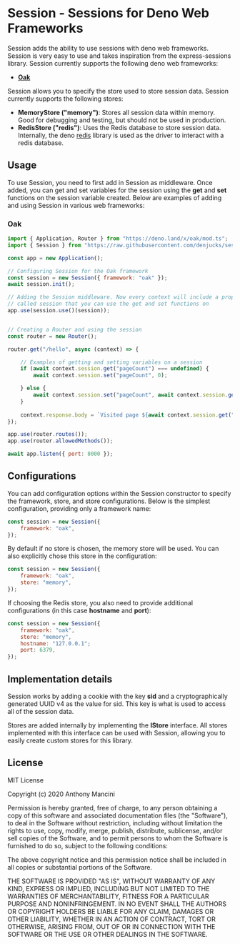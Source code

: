 # Session - Sessions for Deno Web Frameworks

Session adds the ability to use sessions with deno web frameworks. Session is very easy to use and takes inspiration from the express-sessions library. Session currently supports the following deno web frameworks:

* [**Oak**](https://deno.land/x/oak)

Session allows you to specify the store used to store session data. Session currently supports the following stores:

* **MemoryStore ("memory")**: Stores all session data within memory. Good for debugging and testing, but should not be used in production.
* **RedisStore ("redis")**: Uses the Redis database to store session data. Internally, the deno [redis](https://deno.land/x/redis) library is used as the driver to interact with a redis database.


## Usage

To use Session, you need to first add in Session as middleware. Once added, you can get and set variables for the session using the **get** and **set** functions on the session variable created. Below are examples of adding and using Session in various web frameworks:


### Oak

```javascript
import { Application, Router } from "https://deno.land/x/oak/mod.ts";
import { Session } from "https://raw.githubusercontent.com/denjucks/session/master/mod.ts";

const app = new Application();

// Configuring Session for the Oak framework
const session = new Session({ framework: "oak" });
await session.init();

// Adding the Session middleware. Now every context will include a property
// called session that you can use the get and set functions on
app.use(session.use()(session));


// Creating a Router and using the session
const router = new Router();

router.get("/hello", async (context) => {

	// Examples of getting and setting variables on a session
	if (await context.session.get("pageCount") === undefined) {
		await context.session.set("pageCount", 0);

	} else {
		await context.session.set("pageCount", await context.session.get("pageCount") + 1);
	}
	
	context.response.body = `Visited page ${await context.session.get("pageCount")} times`;
});

app.use(router.routes());
app.use(router.allowedMethods());

await app.listen({ port: 8000 });
```


## Configurations

You can add configuration options within the Session constructor to specify the framework, store, and store configurations. Below is the simplest configuration, providing only a framework name:

```javascript
const session = new Session({
	framework: "oak",
});
```

By default if no store is chosen, the memory store will be used. You can also explicitly chose this store in the configuration:

```javascript
const session = new Session({
	framework: "oak",
	store: "memory",
});
```

If choosing the Redis store, you also need to provide additional configurations (in this case **hostname** and **port**):

```javascript
const session = new Session({
	framework: "oak",
	store: "memory",
	hostname: "127.0.0.1";
	port: 6379,
});
```


## Implementation details

Session works by adding a cookie with the key **sid** and a cryptographically generated UUID v4 as the value for sid. This key is what is used to access all of the session data.

Stores are added internally by implementing the **IStore** interface. All stores implemented with this interface can be used with Session, allowing you to easily create custom stores for this library.


## License

MIT License

Copyright (c) 2020 Anthony Mancini

Permission is hereby granted, free of charge, to any person obtaining a copy
of this software and associated documentation files (the "Software"), to deal
in the Software without restriction, including without limitation the rights
to use, copy, modify, merge, publish, distribute, sublicense, and/or sell
copies of the Software, and to permit persons to whom the Software is
furnished to do so, subject to the following conditions:

The above copyright notice and this permission notice shall be included in all
copies or substantial portions of the Software.

THE SOFTWARE IS PROVIDED "AS IS", WITHOUT WARRANTY OF ANY KIND, EXPRESS OR
IMPLIED, INCLUDING BUT NOT LIMITED TO THE WARRANTIES OF MERCHANTABILITY,
FITNESS FOR A PARTICULAR PURPOSE AND NONINFRINGEMENT. IN NO EVENT SHALL THE
AUTHORS OR COPYRIGHT HOLDERS BE LIABLE FOR ANY CLAIM, DAMAGES OR OTHER
LIABILITY, WHETHER IN AN ACTION OF CONTRACT, TORT OR OTHERWISE, ARISING FROM,
OUT OF OR IN CONNECTION WITH THE SOFTWARE OR THE USE OR OTHER DEALINGS IN THE
SOFTWARE.

